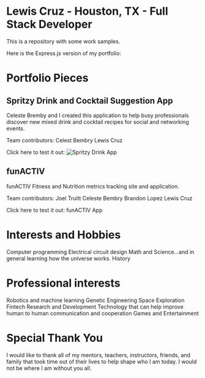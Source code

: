 # Lewis Cruz - Houston, TX - Full Stack Developer

This is a repository with some work samples.

Here is the Express.js version of my portfolio:

# Portfolio Pieces

## Spritzy Drink and Cocktail Suggestion App
Celeste Bremby and I created this application to help busy professionals discover new mixed drink and cocktail recipes for social and networking events.

Team contributors:
Celest Bembry
Lewis Cruz


Click here to test it out: ![Spritzy Drink App](https://celestejbembry.github.io/Project-1/)

## funACTIV
funACTIV Fitness and Nutrition metrics tracking site and application.

Team contributors:
Joel Truitt
Celeste Bembry
Brandon Lopez
Lewis Cruz

Click here to test it out: funACTIV App

# Interests and Hobbies

Computer programming
Electrical circuit design
Math and Science...and in general learning how the universe works.
History

# Professional interests

Robotics and machine learning
Genetic Engineering
Space Exploration
Fintech
Research and Development
Technology that can help improve human to human communication and cooperation
Games and Entertainment

# Special Thank You

I would like to thank all of my mentors, teachers, instructors, friends, and family that took time out of their lives to help shape who I am today.
I would not be where I am without you all.
